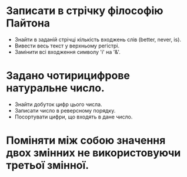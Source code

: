 # Записати в стрічку філософію Пайтона
 - Знайти в заданій стрічці кількість входжень слів (better, never, is).
 - Вивести весь текст у верхньому регістрі.
 - Замінити всі входження символу 'i' на '&'.
# Задано чотирицифрове натуральне число.
 - Знайти добуток цифр цього числа.
 - Записати число в реверсному порядку.
 - Посортувати цифри, що входять в дане число.
# Поміняти між собою значення двох змінних не використовуючи третьої змінної. 